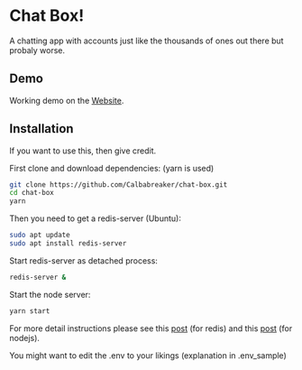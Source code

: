 # Chat Box!

A chatting app with accounts just like the thousands of ones out there but probaly worse.

## Demo

Working demo on the [Website](https://naltonsoftware.com/chatbox).

## Installation

If you want to use this, then give credit.

First clone and download dependencies: (yarn is used)

```sh
git clone https://github.com/Calbabreaker/chat-box.git
cd chat-box
yarn 
```

Then you need to get a redis-server (Ubuntu):

```sh
sudo apt update
sudo apt install redis-server
```

Start redis-server as detached process:

```sh
redis-server &
```

Start the node server:

```sh
yarn start
```

For more detail instructions please see this [post](https://www.digitalocean.com/community/tutorials/how-to-install-and-secure-redis-on-ubuntu-18-04) (for redis) and this [post](https://www.digitalocean.com/community/tutorials/how-to-set-up-a-node-js-application-for-production-on-ubuntu-16-04) (for nodejs).

You might want to edit the .env to your likings (explanation in .env_sample)

